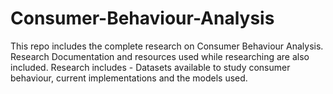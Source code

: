 # Consumer-Behaviour-Analysis
This repo includes the complete research on Consumer Behaviour Analysis. Research Documentation and resources used while researching are also included. Research includes - Datasets available to study consumer behaviour, current implementations and the models used. 
